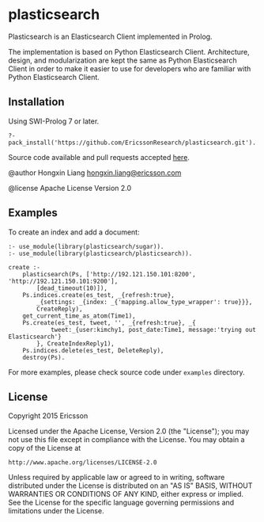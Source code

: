 # plasticsearch

Plasticsearch is an Elasticsearch Client implemented in Prolog.

The implementation is based on Python Elasticsearch Client.
Architecture, design, and modularization are kept the same as
Python Elasticsearch Client in order to make it easier to use
for developers who are familiar with Python Elasticsearch Client.

## Installation

Using SWI-Prolog 7 or later.

    ?- pack_install('https://github.com/EricssonResearch/plasticsearch.git').

Source code available and pull requests accepted
[here](https://github.com/EricssonResearch/plasticsearch).

@author Hongxin Liang <hongxin.liang@ericsson.com>

@license Apache License Version 2.0

## Examples

To create an index and add a document:

    :- use_module(library(plasticsearch/sugar)).
    :- use_module(library(plasticsearch/plasticsearch)).

    create :-
        plasticsearch(Ps, ['http://192.121.150.101:8200', 'http://192.121.150.101:9200'],
            [dead_timeout(10)]),
        Ps.indices.create(es_test, _{refresh:true},
            _{settings: _{index: _{'mapping.allow_type_wrapper': true}}},
            CreateReply),
        get_current_time_as_atom(Time1),
        Ps.create(es_test, tweet, '', _{refresh:true}, _{
                tweet:_{user:kimchy1, post_date:Time1, message:'trying out Elasticsearch'}
            }, CreateIndexReply1),
        Ps.indices.delete(es_test, DeleteReply),
        destroy(Ps).

For more examples, please check source code under `examples` directory.

## License

Copyright 2015 Ericsson

Licensed under the Apache License, Version 2.0 (the "License");
you may not use this file except in compliance with the License.
You may obtain a copy of the License at

    http://www.apache.org/licenses/LICENSE-2.0

Unless required by applicable law or agreed to in writing, software
distributed under the License is distributed on an "AS IS" BASIS,
WITHOUT WARRANTIES OR CONDITIONS OF ANY KIND, either express or implied.
See the License for the specific language governing permissions and
limitations under the License.

